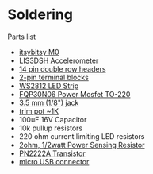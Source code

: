 # Soldering

Parts list
- [itsybitsy M0](https://www.adafruit.com/product/3727)
- [LIS3DSH Accelerometer](https://www.aliexpress.com/item/CJMCU-LIS3DSH-High-resolution-Three-axis-Accelerometer-Triaxial-Accelerometer-Module-LIS3DH/32879796761.html?)
- [14 pin double row headers](https://www.aliexpress.com/item/100-pcs-2-54-mm-0-100-Pitch-2x14-28-Pin-Dual-Row-PCB-Female-Header/32807834427.html?)
- [2-pin terminal blocks](https://www.aliexpress.com/item/50PCS-PCB-Screw-Terminal-Block-Connector-KF127-2P-pitch-5-08MM-0-2inch-Green-5mm-KF127/32791211110.html?)
- [WS2812 LED Strip](https://www.aliexpress.com/item/5m-DC5V-WS2812B-led-pixel-srip-non-waterproof-74pcs-WS2812B-M-with-60pixels-BLACK-PCB-only/1667439010.html?)
- [FQP30N06 Power Mosfet TO-220](https://www.aliexpress.com/item/Free-shipping-100pcs-lot-FQP30N06-30N06-TO-220-IC/32863833006.html?)
- [3.5 mm (1/8") jack](https://www.aliexpress.com/item/Free-shipping-100pcs-lot-FQP30N06-30N06-TO-220-IC/32863833006.html?)
- [trim pot ~1K](https://www.aliexpress.com/item/Free-shipping-100PCS-3296W-1-103LF-3296W-3296-10K-OHM-Trimpot-Trimmer-Potentiometer/32285032567.html?)
- 100uF 16V Capacitor
- 10k pullup resistors
- 220 ohm current limiting LED resistors
- [2ohm, 1/2watt Power Sensing Resistor](https://www.digikey.com/product-detail/en/stackpole-electronics-inc/CFM12JT2R00/S2HCT-ND/2617415)
- [PN2222A Transistor](https://www.aliexpress.com/item/100pcs-PN2222A-TO-92-PN2222-TO-92/32888878276.html?)
- [micro USB connector](https://www.digikey.com/product-detail/en/amphenol-icc-fci/10118194-0001LF/609-4618-6-ND/2785383)



